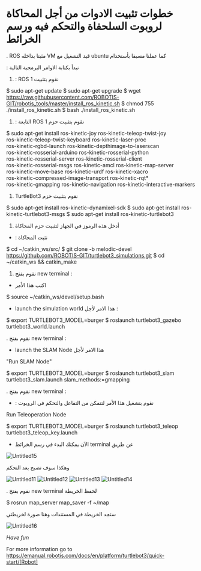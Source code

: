# خطوات تثبيت الادوات من أجل المحاكاة لروبوت السلحفاة والتحكم فيه ورسم الخرائط 

.  ROS مثبتا بداخله VM قيد التشغيل مع ubuntu كما عملنا مسبقا بأستخدام 

:  نبدأ بكتابة الاوامر البرمجية  التالية   

1.  : ROS 1 نقوم بتثبيت 

 $ sudo apt-get update
 $ sudo apt-get upgrade
 $ wget https://raw.githubusercontent.com/ROBOTIS-GIT/robotis_tools/master/install_ros_kinetic.sh
 $ chmod 755 ./install_ros_kinetic.sh 
 $ bash ./install_ros_kinetic.sh


1. : التابعة ROS 1 نقوم بتثبيت حزم 


 $ sudo apt-get install ros-kinetic-joy ros-kinetic-teleop-twist-joy \
  ros-kinetic-teleop-twist-keyboard ros-kinetic-laser-proc \
  ros-kinetic-rgbd-launch ros-kinetic-depthimage-to-laserscan \
  ros-kinetic-rosserial-arduino ros-kinetic-rosserial-python \
  ros-kinetic-rosserial-server ros-kinetic-rosserial-client \
  ros-kinetic-rosserial-msgs ros-kinetic-amcl ros-kinetic-map-server \
  ros-kinetic-move-base ros-kinetic-urdf ros-kinetic-xacro \
  ros-kinetic-compressed-image-transport ros-kinetic-rqt* \
  ros-kinetic-gmapping ros-kinetic-navigation ros-kinetic-interactive-markers




1. TurtleBot3  نقوم بتثبيت حزم 

  $ sudo apt-get install ros-kinetic-dynamixel-sdk
  $ sudo apt-get install ros-kinetic-turtlebot3-msgs 
 $ sudo apt-get install ros-kinetic-turtlebot3

1. أدخل هذه الرموز في الجهاز لتثبيت حزم المحاكاة

 * : نثبت المحاكاة 

 $ cd ~/catkin_ws/src/
 $ git clone -b melodic-devel https://github.com/ROBOTIS-GIT/turtlebot3_simulations.git
 $ cd ~/catkin_ws && catkin_make


1. ​نقوم بفتح new terminal : 
  
*  اكتب هذا الأمر

 $ source ~/catkin_ws/devel/setup.bash

*  launch the simulation world هذا الامر لأجل : 

 $ export TURTLEBOT3_MODEL=burger
 $ roslaunch turtlebot3_gazebo turtlebot3_world.launch


.  ​نقوم بفتح new terminal : 

* launch the SLAM Node  هذا الامر لأجل 

"Run SLAM Node"

 $ export TURTLEBOT3_MODEL=burger
 $ roslaunch turtlebot3_slam turtlebot3_slam.launch slam_methods:=gmapping



.  ​نقوم بفتح new terminal : 

*  : نقوم بتشغيل هذا الأمر لتتمكن من التفاعل والتحكم في الروبوت

Run Teleoperation Node

 $ export TURTLEBOT3_MODEL=burger
 $ roslaunch turtlebot3_teleop turtlebot3_teleop_key.launch

* الآن يمكنك البدء في رسم الخرائط
 terminal عن طريق 

![Untitled15](https://user-images.githubusercontent.com/85697922/124582239-8386bb00-de5a-11eb-80a7-7608c8cdc82b.png)


وهكذا سوف تصبح بعد التحكم 

![Untitled11](https://user-images.githubusercontent.com/85697922/124581707-00656500-de5a-11eb-9eff-6709d2dca799.png)
![Untitled12](https://user-images.githubusercontent.com/85697922/124581719-05c2af80-de5a-11eb-9276-6e8b3b1f2aab.png)
![Untitled13](https://user-images.githubusercontent.com/85697922/124581743-0c512700-de5a-11eb-961e-d154255cb85e.png)
![Untitled14](https://user-images.githubusercontent.com/85697922/124581762-1115db00-de5a-11eb-925e-e0e317dd5b17.png)

.  نقوم بفتح new terminal لحفظ الخريطة 

 $ rosrun map_server map_saver -f ~/map

ستجد الخريطة في المستندات وهنا صورة لخريطتي


![Untitled16](https://user-images.githubusercontent.com/85697922/124582544-c6489300-de5a-11eb-87b0-68f54a12129b.png)



*Have fun* 





For more information go to https://emanual.robotis.com/docs/en/platform/turtlebot3/quick-start/[Robot]
